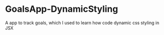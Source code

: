 # GoalsApp-DynamicStyling
A app to track goals, which I used to learn how code dynamic css styling in JSX
